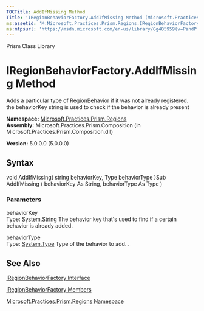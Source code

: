 ```yaml
---
TOCTitle: AddIfMissing Method
Title: 'IRegionBehaviorFactory.AddIfMissing Method (Microsoft.Practices.Prism.Regions)'
ms:assetid: 'M:Microsoft.Practices.Prism.Regions.IRegionBehaviorFactory.AddIfMissing(System.String,System.Type)'
ms:mtpsurl: 'https://msdn.microsoft.com/en-us/library/Gg405959(v=PandP.50)'
---
```


Prism Class Library

IRegionBehaviorFactory.AddIfMissing Method
==============================================

Adds a particular type of RegionBehavior if it was not already registered. the behaviorKey string is used to check if the behavior is already present

**Namespace:** [Microsoft.Practices.Prism.Regions](https://msdn.microsoft.com/n:microsoft.practices.prism.regions)
**Assembly:** Microsoft.Practices.Prism.Composition (in Microsoft.Practices.Prism.Composition.dll)

**Version:** 5.0.0.0 (5.0.0.0)

## Syntax


void AddIfMissing( string behaviorKey, Type behaviorType )Sub AddIfMissing ( behaviorKey As String, behaviorType As Type )

### Parameters

behaviorKey  
Type: [System.String](http://msdn.microsoft.com/en-us/library/s1wwdcbf)
The behavior key that's used to find if a certain behavior is already added.

behaviorType  
Type: [System.Type](http://msdn.microsoft.com/en-us/library/42892f65)
Type of the behavior to add. .

See Also
--------


[IRegionBehaviorFactory Interface](https://msdn.microsoft.com/t:microsoft.practices.prism.regions.iregionbehaviorfactory)

[IRegionBehaviorFactory Members](https://msdn.microsoft.com/allmembers.t:microsoft.practices.prism.regions.iregionbehaviorfactory)

[Microsoft.Practices.Prism.Regions Namespace](https://msdn.microsoft.com/n:microsoft.practices.prism.regions)
